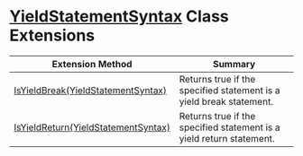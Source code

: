 # [YieldStatementSyntax](https://docs.microsoft.com/en-us/dotnet/api/microsoft.codeanalysis.csharp.syntax.yieldstatementsyntax) Class Extensions

| Extension Method | Summary |
| ---------------- | ------- |
| [IsYieldBreak(YieldStatementSyntax)](../../../../../Roslynator/CSharp/SyntaxExtensions/IsYieldBreak/README.md) | Returns true if the specified statement is a yield break statement\. |
| [IsYieldReturn(YieldStatementSyntax)](../../../../../Roslynator/CSharp/SyntaxExtensions/IsYieldReturn/README.md) | Returns true if the specified statement is a yield return statement\. |

